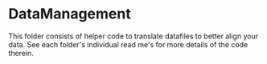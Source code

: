 # DataManagement
This folder consists of helper code to translate datafiles to better align your data. See each folder's individual read me's for more details of the code therein.
